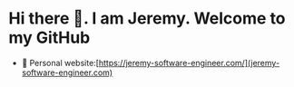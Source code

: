 # Hi there 👋. I am Jeremy. Welcome to my GitHub

- 📌 Personal website:[https://jeremy-software-engineer.com/](jeremy-software-engineer.com)
